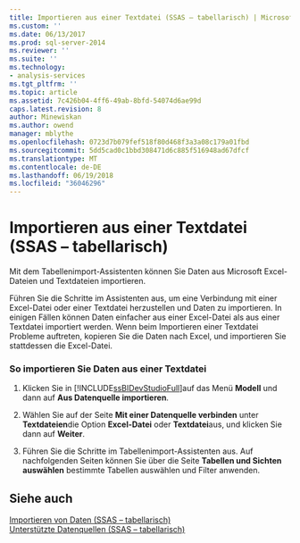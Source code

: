 ```yaml
---
title: Importieren aus einer Textdatei (SSAS – tabellarisch) | Microsoft Docs
ms.custom: ''
ms.date: 06/13/2017
ms.prod: sql-server-2014
ms.reviewer: ''
ms.suite: ''
ms.technology:
- analysis-services
ms.tgt_pltfrm: ''
ms.topic: article
ms.assetid: 7c426b04-4ff6-49ab-8bfd-54074d6ae99d
caps.latest.revision: 8
author: Minewiskan
ms.author: owend
manager: mblythe
ms.openlocfilehash: 0723d7b079fef518f80d468f3a3a08c179a01fbd
ms.sourcegitcommit: 5dd5cad0c1bbd308471d6c885f516948ad67dfcf
ms.translationtype: MT
ms.contentlocale: de-DE
ms.lasthandoff: 06/19/2018
ms.locfileid: "36046296"
---
```

# <a name="import-from-a-text-file-ssas-tabular"></a>Importieren aus einer Textdatei (SSAS – tabellarisch)
  Mit dem Tabellenimport-Assistenten können Sie Daten aus Microsoft Excel-Dateien und Textdateien importieren.  
  
 Führen Sie die Schritte im Assistenten aus, um eine Verbindung mit einer Excel-Datei oder einer Textdatei herzustellen und Daten zu importieren. In einigen Fällen können Daten einfacher aus einer Excel-Datei als aus einer Textdatei importiert werden. Wenn beim Importieren einer Textdatei Probleme auftreten, kopieren Sie die Daten nach Excel, und importieren Sie stattdessen die Excel-Datei.  
  
### <a name="to-import-data-from-a-text-file"></a>So importieren Sie Daten aus einer Textdatei  
  
1.  Klicken Sie in [!INCLUDE[ssBIDevStudioFull](../includes/ssbidevstudiofull-md.md)]auf das Menü **Modell** und dann auf **Aus Datenquelle importieren**.  
  
2.  Wählen Sie auf der Seite **Mit einer Datenquelle verbinden** unter **Textdateien**die Option **Excel-Datei** oder **Textdatei**aus, und klicken Sie dann auf **Weiter**.  
  
3.  Führen Sie die Schritte im Tabellenimport-Assistenten aus. Auf nachfolgenden Seiten können Sie über die Seite **Tabellen und Sichten auswählen** bestimmte Tabellen auswählen und Filter anwenden.  
  
## <a name="see-also"></a>Siehe auch  
 [Importieren von Daten &#40;SSAS – tabellarisch&#41;](import-data-ssas-tabular.md)   
 [Unterstützte Datenquellen &#40;SSAS – tabellarisch&#41;](tabular-models/data-sources-supported-ssas-tabular.md)  
  
  
